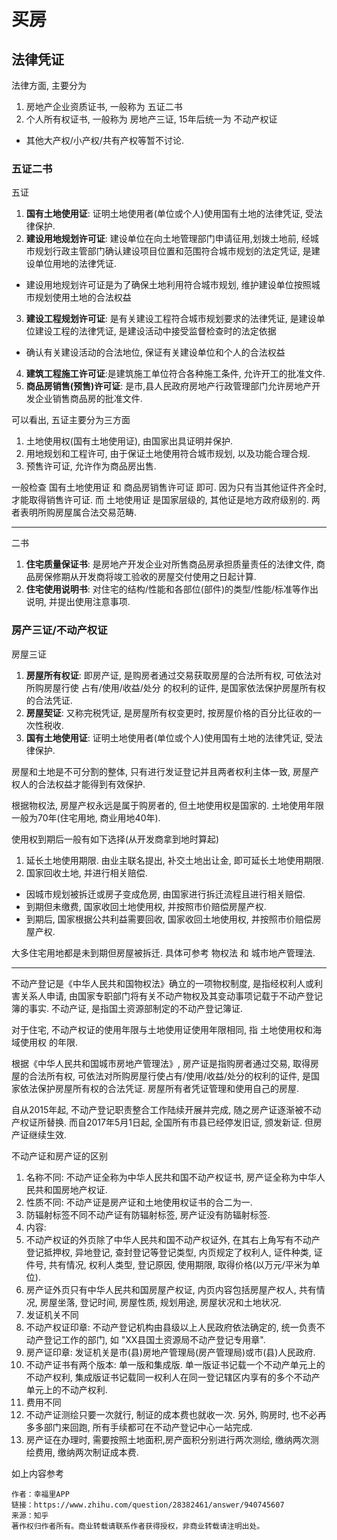 # 买房

## 法律凭证
法律方面, 主要分为
1. 房地产企业资质证书, 一般称为 五证二书
2. 个人所有权证书, 一般称为 房地产三证, 15年后统一为 不动产权证
  - 其他大产权/小产权/共有产权等暂不讨论.

### 五证二书
五证
1. **国有土地使用证**: 证明土地使用者(单位或个人)使用国有土地的法律凭证, 受法律保护.
2. **建设用地规划许可证**: 建设单位在向土地管理部门申请征用,划拨土地前, 
经城市规划行政主管部门确认建设项目位置和范围符合城市规划的法定凭证, 是建设单位用地的法律凭证.
  - 建设用地规划许可证是为了确保土地利用符合城市规划, 维护建设单位按照城市规划使用土地的合法权益
3. **建设工程规划许可证**: 是有关建设工程符合城市规划要求的法律凭证, 是建设单位建设工程的法律凭证, 
是建设活动中接受监督检查时的法定依据
  - 确认有关建设活动的合法地位, 保证有关建设单位和个人的合法权益
4. **建筑工程施工许可证**:是建筑施工单位符合各种施工条件, 允许开工的批准文件.
5. **商品房销售(预售)许可证**: 是市,县人民政府房地产行政管理部门允许房地产开发企业销售商品房的批准文件.

可以看出, 五证主要分为三方面
1. 土地使用权(国有土地使用证), 由国家出具证明并保护.
2. 用地规划和工程许可, 由于保证土地使用符合城市规划, 以及功能合理合规.
3. 预售许可证, 允许作为商品房出售.

一般检查 国有土地使用证 和 商品房销售许可证 即可. 因为只有当其他证件齐全时, 才能取得销售许可证. 
而 土地使用证 是国家层级的, 其他证是地方政府级别的. 
两者表明所购房屋属合法交易范畴.

---
二书
1. **住宅质量保证书**: 是房地产开发企业对所售商品房承担质量责任的法律文件, 
商品房保修期从开发商将竣工验收的房屋交付使用之日起计算.
2. **住宅使用说明书**: 对住宅的结构/性能和各部位(部件)的类型/性能/标准等作出说明, 并提出使用注意事项.

### 房产三证/不动产权证
房屋三证
1. **房屋所有权证**: 即房产证, 是购房者通过交易获取房屋的合法所有权, 
可依法对所购房屋行使 占有/使用/收益/处分 的权利的证件, 是国家依法保护房屋所有权的合法凭证.
2. **房屋契证**: 又称完税凭证, 是房屋所有权变更时, 按房屋价格的百分比征收的一次性税收.
3. **国有土地使用证**: 证明土地使用者(单位或个人)使用国有土地的法律凭证, 受法律保护.

房屋和土地是不可分割的整体, 只有进行发证登记并且两者权利主体一致, 房屋产权人的合法权益才能得到有效保护.

根据物权法, 房屋产权永远是属于购房者的, 但土地使用权是国家的. 
土地使用年限一般为70年(住宅用地, 商业用地40年).

使用权到期后一般有如下选择(从开发商拿到地时算起)
1. 延长土地使用期限. 由业主联名提出, 补交土地出让金, 即可延长土地使用期限.
2. 国家回收土地, 并进行相关赔偿.
  - 因城市规划被拆迁或房子变成危房, 由国家进行拆迁流程且进行相关赔偿.
  - 到期但未缴费, 国家收回土地使用权, 并按照市价赔偿房屋产权.
  - 到期后, 国家根据公共利益需要回收, 国家收回土地使用权, 并按照市价赔偿房屋产权.

大多住宅用地都是未到期但房屋被拆迁. 具体可参考 物权法 和 城市地产管理法.

---
不动产登记是《中华人民共和国物权法》确立的一项物权制度, 是指经权利人或利害关系人申请, 
由国家专职部门将有关不动产物权及其变动事项记载于不动产登记簿的事实. 
不动产证, 是指国土资源部制定的不动产登记簿证.

对于住宅, 不动产权证的使用年限与土地使用证使用年限相同, 指 土地使用权和海域使用权 的年限.

根据《中华人民共和国城市房地产管理法》, 房产证是指购房者通过交易, 取得房屋的合法所有权,
可依法对所购房屋行使占有/使用/收益/处分的权利的证件, 是国家依法保护房屋所有权的合法凭证. 
房屋所有者凭证管理和使用自己的房屋.

自从2015年起, 不动产登记职责整合工作陆续开展并完成, 随之房产证逐渐被不动产权证所替换. 
而自2017年5月1日起, 全国所有市县已经停发旧证, 颁发新证. 但房产证继续生效.

不动产证和房产证的区别
1. 名称不同: 不动产证全称为中华人民共和国不动产权证书, 房产证全称为中华人民共和国房地产权证.
2. 性质不同: 不动产证是房产证和土地使用权证书的合二为一.
3. 防辐射标签不同不动产证有防辐射标签, 房产证没有防辐射标签.
4. 内容: 
  1. 不动产权证的外页除了中华人民共和国不动产权证外, 在其右上角写有不动产登记抵押权,
  异地登记, 查封登记等登记类型, 内页规定了权利人, 证件种类, 证件号, 共有情况, 权利人类型, 登记原因, 
  使用期限, 取得价格(以万元/平米为单位).
  2. 房产证外页只有中华人民共和国房屋产权证, 内页内容包括房屋产权人, 共有情况, 房屋坐落, 登记时间, 
  房屋性质, 规划用途, 房屋状况和土地状况.
5. 发证机关不同
  1. 不动产权证印章: 不动产登记机构由县级以上人民政府依法确定的, 统一负责不动产登记工作的部门, 
  如 "XX县国土资源局不动产登记专用章". 
  2. 房产证印章: 发证机关是市(县)房地产管理局(房产管理局)或市(县)人民政府.
6. 不动产证书有两个版本: 单一版和集成版. 单一版证书记载一个不动产单元上的不动产权利, 
集成版证书记载同一权利人在同一登记辖区内享有的多个不动产单元上的不动产权利. 
7. 费用不同
  1. 不动产证测绘只要一次就行, 制证的成本费也就收一次. 另外, 购房时, 也不必再多多部门来回跑, 
  所有手续都可在不动产登记中心一站完成.
  2. 房产证在办理时, 需要按照土地面积,房产面积分别进行两次测绘, 缴纳两次测绘费用, 缴纳两次制证成本费.

如上内容参考
````
作者：幸福里APP
链接：https://www.zhihu.com/question/28382461/answer/940745607
来源：知乎
著作权归作者所有。商业转载请联系作者获得授权，非商业转载请注明出处。
````
